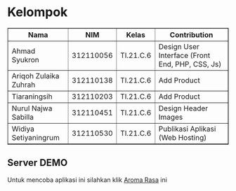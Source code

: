 # Kelompok
<body>
    <table border="1">
        <tr>
            <th>Nama</th>
            <th>NIM</th>
            <th>Kelas</th>
            <th>Contribution</th>
        </tr>
        <tr>
            <td>Ahmad Syukron</td>
            <td>312110056</td>
            <td>TI.21.C.6</td>
            <td>Design User Interface (Front End, PHP, CSS, Js)</td>
        </tr>
        <tr>
            <td>Ariqoh Zulaika Zuhrah</td>
            <td>312110138</td>
            <td>TI.21.C.6</td>
            <td>Add Product</td>
        </tr>
        <tr>
            <td>Tiaraningsih</td>
            <td>312110203</td>
            <td>TI.21.C.6</td>
            <td>Add Product</td>
        </tr>
        <tr>
            <td>Nurul Najwa Sabilla</td>
            <td>312110451</td>
            <td>TI.21.C.6</td>
            <td>Design Header Images</td>
        </tr>
        <tr>
            <td>Widiya Setiyaningrum</td>
            <td>312110530</td>
            <td>TI.21.C.6</td>
            <td>Publikasi Aplikasi (Web Hosting)</td>
        </tr>
        <tr>
        </tr>
    </table>
</body>
 



##  Server DEMO
Untuk mencoba aplikasi ini silahkan klik [Aroma Rasa](https://aroma-rasa.shop/) ini<p>
